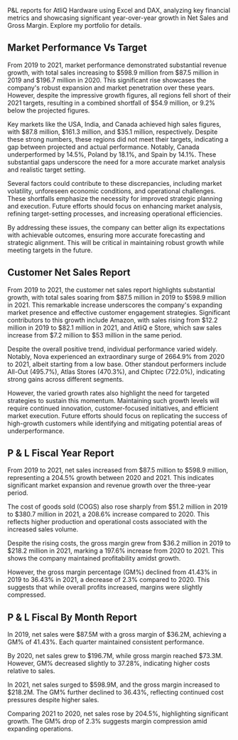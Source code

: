 P&L reports for AtliQ Hardware using Excel and DAX, analyzing key financial metrics and showcasing significant year-over-year growth in Net Sales and Gross Margin. Explore my portfolio for details.

<h2>Market Performance Vs Target</h2>

From 2019 to 2021, market performance demonstrated substantial revenue growth, with total sales increasing to $598.9 million from $87.5 million in 2019 and $196.7 million in 2020. This significant rise showcases the company's robust expansion and market penetration over these years. However, despite the impressive growth figures, all regions fell short of their 2021 targets, resulting in a combined shortfall of $54.9 million, or 9.2% below the projected figures.

Key markets like the USA, India, and Canada achieved high sales figures, with $87.8 million, $161.3 million, and $35.1 million, respectively. Despite these strong numbers, these regions did not meet their targets, indicating a gap between projected and actual performance. Notably, Canada underperformed by 14.5%, Poland by 18.1%, and Spain by 14.1%. These substantial gaps underscore the need for a more accurate market analysis and realistic target setting.

Several factors could contribute to these discrepancies, including market volatility, unforeseen economic conditions, and operational challenges. These shortfalls emphasize the necessity for improved strategic planning and execution. Future efforts should focus on enhancing market analysis, refining target-setting processes, and increasing operational efficiencies. 

By addressing these issues, the company can better align its expectations with achievable outcomes, ensuring more accurate forecasting and strategic alignment. This will be critical in maintaining robust growth while meeting targets in the future.


<h2>Customer Net Sales Report</h2>

From 2019 to 2021, the customer net sales report highlights substantial growth, with total sales soaring from $87.5 million in 2019 to $598.9 million in 2021. This remarkable increase underscores the company's expanding market presence and effective customer engagement strategies. Significant contributors to this growth include Amazon, with sales rising from $12.2 million in 2019 to $82.1 million in 2021, and AtliQ e Store, which saw sales increase from $7.2 million to $53 million in the same period.

Despite the overall positive trend, individual performance varied widely. Notably, Nova experienced an extraordinary surge of 2664.9% from 2020 to 2021, albeit starting from a low base. Other standout performers include All-Out (495.7%), Atlas Stores (470.3%), and Chiptec (722.0%), indicating strong gains across different segments.

However, the varied growth rates also highlight the need for targeted strategies to sustain this momentum. Maintaining such growth levels will require continued innovation, customer-focused initiatives, and efficient market execution. Future efforts should focus on replicating the success of high-growth customers while identifying and mitigating potential areas of underperformance.

<h2>P & L Fiscal Year Report</h2>

From 2019 to 2021, net sales increased from $87.5 million to $598.9 million, representing a 204.5% growth between 2020 and 2021. This indicates significant market expansion and revenue growth over the three-year period.

The cost of goods sold (COGS) also rose sharply from $51.2 million in 2019 to $380.7 million in 2021, a 208.6% increase compared to 2020. This reflects higher production and operational costs associated with the increased sales volume.

Despite the rising costs, the gross margin grew from $36.2 million in 2019 to $218.2 million in 2021, marking a 197.6% increase from 2020 to 2021. This shows the company maintained profitability amidst growth.

However, the gross margin percentage (GM%) declined from 41.43% in 2019 to 36.43% in 2021, a decrease of 2.3% compared to 2020. This suggests that while overall profits increased, margins were slightly compressed.

<h2>P & L Fiscal By Month Report</h2>

In 2019, net sales were $87.5M with a gross margin of $36.2M, achieving a GM% of 41.43%. Each quarter maintained consistent performance.

By 2020, net sales grew to $196.7M, while gross margin reached $73.3M. However, GM% decreased slightly to 37.28%, indicating higher costs relative to sales.

In 2021, net sales surged to $598.9M, and the gross margin increased to $218.2M. The GM% further declined to 36.43%, reflecting continued cost pressures despite higher sales.

Comparing 2021 to 2020, net sales rose by 204.5%, highlighting significant growth. The GM% drop of 2.3% suggests margin compression amid expanding operations.
